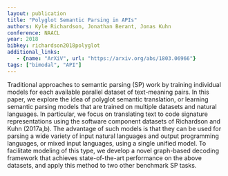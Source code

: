 ```yaml
---
layout: publication
title: "Polyglot Semantic Parsing in APIs"
authors: Kyle Richardson, Jonathan Berant, Jonas Kuhn
conference: NAACL
year: 2018
bibkey: richardson2018polyglot
additional_links:
   - {name: "ArXiV", url: "https://arxiv.org/abs/1803.06966"}
tags: ["bimodal", "API"]
---
```

Traditional approaches to semantic parsing (SP) work by training individual models for each available parallel dataset of text-meaning pairs. In this paper, we explore the idea of polyglot semantic translation, or learning semantic parsing models that are trained on multiple datasets and natural languages. In particular, we focus on translating text to code signature representations using the software component datasets of Richardson and Kuhn (2017a,b). The advantage of such models is that they can be used for parsing a wide variety of input natural languages and output programming languages, or mixed input languages, using a single unified model. To facilitate modeling of this type, we develop a novel graph-based decoding framework that achieves state-of-the-art performance on the above datasets, and apply this method to two other benchmark SP tasks.
